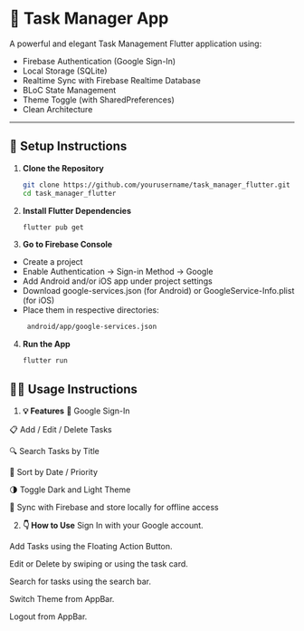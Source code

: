 # 📝 Task Manager App

A powerful and elegant Task Management Flutter application using:

- Firebase Authentication (Google Sign-In)
- Local Storage (SQLite)
- Realtime Sync with Firebase Realtime Database
- BLoC State Management
- Theme Toggle (with SharedPreferences)
- Clean Architecture

---

## 🚀 Setup Instructions

1. **Clone the Repository**
   ```bash
   git clone https://github.com/yourusername/task_manager_flutter.git
   cd task_manager_flutter

2. **Install Flutter Dependencies**
   ```bash
   flutter pub get

3. **Go to Firebase Console**
- Create a project
- Enable Authentication → Sign-in Method → Google
- Add Android and/or iOS app under project settings
- Download google-services.json (for Android) or GoogleService-Info.plist (for iOS)
- Place them in respective directories:
  ```bash
   android/app/google-services.json

4. **Run the App**
   ```bash 
   flutter run


## 🧑‍💻 Usage Instructions
   1. **💡 Features**
   🔐 Google Sign-In

   📋 Add / Edit / Delete Tasks
   
   🔍 Search Tasks by Title

   📅 Sort by Date / Priority

   🌗 Toggle Dark and Light Theme

   🔄 Sync with Firebase and store locally for offline access

   2. **👇 How to Use**
   Sign In with your Google account.

   Add Tasks using the Floating Action Button.

   Edit or Delete by swiping or using the task card.

   Search for tasks using the search bar.

   Switch Theme from AppBar.

   Logout from AppBar.

